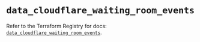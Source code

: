 # `data_cloudflare_waiting_room_events`

Refer to the Terraform Registry for docs: [`data_cloudflare_waiting_room_events`](https://registry.terraform.io/providers/cloudflare/cloudflare/5.8.4/docs/data-sources/waiting_room_events).
